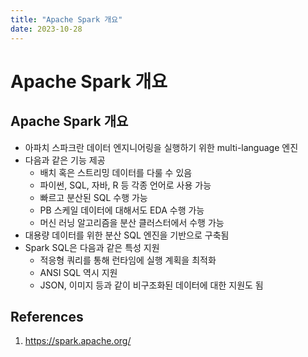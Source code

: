 ```yaml
---
title: "Apache Spark 개요"
date: 2023-10-28
---
```


# Apache Spark 개요

## Apache Spark 개요

- 아파치 스파크란 데이터 엔지니어링을 실행하기 위한 multi-language 엔진
- 다음과 같은 기능 제공
  - 배치 혹은 스트리밍 데이터를 다룰 수 있음
  - 파이썬, SQL, 자바, R 등 각종 언어로 사용 가능
  - 빠르고 분산된 SQL 수행 가능
  - PB 스케일 데이터에 대해서도 EDA 수행 가능
  - 머신 러닝 알고리즘을 분산 클러스터에서 수행 가능
- 대용량 데이터를 위한 분산 SQL 엔진을 기반으로 구축됨
- Spark SQL은 다음과 같은 특성 지원
  - 적응형 쿼리를 통해 런타임에 실행 계획을 최적화
  - ANSI SQL 역시 지원
  - JSON, 이미지 등과 같이 비구조화된 데이터에 대한 지원도 됨

## References

1. https://spark.apache.org/
